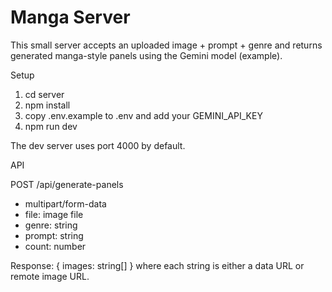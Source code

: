 # Manga Server

This small server accepts an uploaded image + prompt + genre and returns generated manga-style panels using the Gemini model (example).

Setup

1. cd server
2. npm install
3. copy .env.example to .env and add your GEMINI_API_KEY
4. npm run dev

The dev server uses port 4000 by default.

API

POST /api/generate-panels
- multipart/form-data
- file: image file
- genre: string
- prompt: string
- count: number

Response: { images: string[] } where each string is either a data URL or remote image URL.

